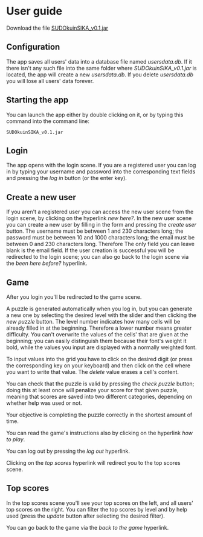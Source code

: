 # User guide

Download the file [SUDOkuinSIKA_v0.1.jar](https://github.com/nigoshh/otm-harjoitustyo/releases/tag/week5)

## Configuration

The app saves all users' data into a database file named _usersdata.db_. If it there isn't any such file into the same folder where _SUDOkuinSIKA_v0.1.jar_ is located, the app will create a new _usersdata.db_. If you delete _usersdata.db_ you will lose all users' data forever.

## Starting the app

You can launch the app either by double clicking on it, or by typing this command into the command line:

```
SUDOkuinSIKA_v0.1.jar
```

## Login

The app opens with the login scene. If you are a registered user you can log in by typing your username and password into the corresponding text fields and pressing the _log in_ button (or the enter key).

## Create a new user

If you aren't a registered user you can access the new user scene from the login scene, by clicking on the hyperlink _new here?_. In the new user scene you can create a new user by filling in the form and pressing the _create user_ button. The username must be between 1 and 230 characters long; the password must be between 10 and 1000 characters long; the email must be between 0 and 230 characters long. Therefore The only field you can leave blank is the email field. If the user creation is successful you will be redirected to the login scene; you can also go back to the login scene via the _been here before?_ hyperlink.

## Game

After you login you'll be redirected to the game scene.

A puzzle is generated automatically when you log in, but you can generate a new one by selecting the desired level with the slider and then clicking the _new puzzle_ button. The level number indicates how many cells will be already filled in at the beginning. Therefore a lower number means greater difficulty. You can't overwrite the values of the cells' that are given at the beginning; you can easily distinguish them because their font's weight it bold, while the values you input are displayed with a normally weighted font.

To input values into the grid you have to click on the desired digit (or press the corresponding key on your keyboard) and then click on the cell where you want to write that value. The _delete_ value erases a cell's content.

You can check that the puzzle is valid by pressing the _check puzzle_ button; doing this at least once will penalize your score for that given puzzle, meaning that scores are saved into two different categories, depending on whether help was used or not.

Your objective is completing the puzzle correctly in the shortest amount of time.

You can read the game's instructions also by clicking on the hyperlink _how to play_.

You can log out by pressing the _log out_ hyperlink.

Clicking on the _top scores_ hyperlink will redirect you to the top scores scene.

## Top scores

In the top scores scene you'll see your top scores on the left, and all users' top scores on the right. You can filter the top scores by level and by help used (press the _update_ button after selecting the desired filter).

You can go back to the game via the _back to the game_ hyperlink.
